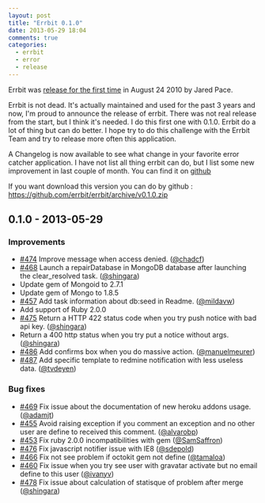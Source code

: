 ```yaml
---
layout: post
title: "Errbit 0.1.0"
date: 2013-05-29 18:04
comments: true
categories:
  - errbit
  - error
  - release
---
```


Errbit was [release for the first time](http://thinkrelevance.com/blog/2010/08/24/introducing-errbit) in August 24 2010 by Jared Pace.

Errbit is not dead. It's actually maintained and used for the past 3
years and now, I'm proud to announce the release of
errbit. There was not real release from the start, but I think it's
needed. I do this first one with 0.1.0. Errbit do a lot of thing but can
do better. I hope try to do this challenge with the Errbit Team and try
to release more often this application.

A Changelog is now available to see what change in your favorite error
catcher application. I have not list all thing errbit can do, but I list
some new improvement in last couple of month. You can find it on [github](https://github.com/errbit/errbit/blob/master/CHANGELOG.md)

If you want download this version you can do by github : https://github.com/errbit/errbit/archive/v0.1.0.zip

## 0.1.0 - 2013-05-29

### Improvements

- [#474][] Improve message when access denied. ([@chadcf][])
- [#468][] Launch a repairDatabase in MongoDB database after launching
  the clear_resolved task. ([@shingara][])
- Update gem of Mongoid to 2.7.1
- Update gem of Mongo to 1.8.5
- [#457][] Add task information about db:seed in Readme. ([@mildavw][])
- Add support of Ruby 2.0.0
- [#475][] Return a HTTP 422 status code when you try push notice with
  bad api key. ([@shingara][])
- Return a 400 http status when you try put a notice without args.
  ([@shingara][])
- [#486][] Add confirms box when you do massive action. ([@manuelmeurer][])
- [#487][] Add specific template to redmine notification with less useless data. ([@tvdeyen][])

### Bug fixes

- [#469][] Fix issue about the documentation of new heroku addons usage.
  ([@adamjt][])
- [#455][] Avoid raising exception if you comment an exception and no
  other user are define to received this comment. ([@alvarobp][])
- [#453][] Fix ruby 2.0.0 incompatibilities with gem ([@SamSaffron][])
- [#476][] Fix javascript notifier issue with IE8 ([@sdepold][])
- [#466][] Fix not see problem if octokit gem not define ([@tamaloa][])
- [#460][] Fix issue when you try see user with gravatar activate but no
  email define to this user ([@ivanyv][])
- [#478][] Fix issue about calculation of statisque of problem after
  merge ([@shingara][])

<!--- The following link definition list is generated by PimpMyChangelog --->
[#453]: https://github.com/errbit/errbit/issues/453
[#455]: https://github.com/errbit/errbit/issues/455
[#457]: https://github.com/errbit/errbit/issues/457
[#460]: https://github.com/errbit/errbit/issues/460
[#466]: https://github.com/errbit/errbit/issues/466
[#468]: https://github.com/errbit/errbit/issues/468
[#469]: https://github.com/errbit/errbit/issues/469
[#474]: https://github.com/errbit/errbit/issues/474
[#475]: https://github.com/errbit/errbit/issues/475
[#476]: https://github.com/errbit/errbit/issues/476
[#478]: https://github.com/errbit/errbit/issues/478
[#487]: https://github.com/errbit/errbit/issues/487
[#486]: https://github.com/errbit/errbit/issues/486
[@SamSaffron]: https://github.com/SamSaffron
[@adamjt]: https://github.com/adamjt
[@alvarobp]: https://github.com/alvarobp
[@chadcf]: https://github.com/chadcf
[@mildavw]: https://github.com/mildavw
[@sdepold]: https://github.com/sdepold
[@shingara]: https://github.com/shingara
[@tamaloa]: https://github.com/tamaloa
[@ivanyv]: https://github.com/ivanyv
[@manuelmeurer]: https://github.com/manuelmeurer
[@tvdeyen]: https://github.com/tvdeyen

